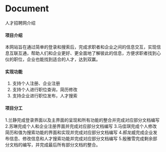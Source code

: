 # Document

人才招聘网介绍

#### 项目介绍
   
  本网站旨在通过简单的登录和搜索后，完成求职者和企业之间的信息交互，实现信息互联互通，帮助人们和企业更好、更全面地了解彼此的信息，方便求职者找到心仪的职位，企业也能找到适合的人才，达到双赢。

#### 实现功能

1.  支持个人注册、企业注册
2.  支持个人进行职位查询，简历修改
3.  支持企业进行职位发布，人才搜索

#### 项目分工

1.兰静完成登录界面以及主界面的呈现和所有功能的整合并完成对应部分文档编写
2.苏琳完成个人和企业注册界面并完成对应部分文档编写
3.马佳琪完成个人修改简历和值为搜索功能的界面和实现并完成对应部分文档编写
4.郝龙威完成企业发布信息、修改信息和人才搜索功能并完成对应部分文档编写
5.殷雅雪完成剩余部分文档的编写，并完成最后所有部分文档的整合。




